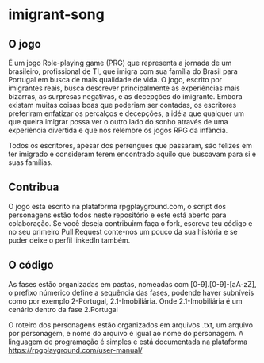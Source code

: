 # imigrant-song

## O jogo

É um jogo Role-playing game (PRG) que representa a jornada de um brasileiro, profissional de TI, que imigra com sua família do Brasil para Portugal em busca de mais qualidade de vida. O jogo, escrito por imigrantes reais, busca descrever principalmente as experiências mais bizarras, as surpresas negativas, e as decepções do imigrante. Embora existam muitas coisas boas que poderiam ser contadas, os escritores preferiram enfatizar os percalços e decepções, a idéia que qualquer um que queira imigrar possa ver o outro lado do sonho através de uma experiência divertida e que nos relembre os jogos RPG da infância.

Todos os escritores, apesar dos perrengues que passaram, são felizes em ter imigrado e consideram terem encontrado aquilo que buscavam para si e suas famílias.

## Contribua

O jogo está escrito na plataforma rpgplayground.com, o script dos personagens estão todos neste repositório e este está aberto para colaboração. Se você deseja contribuirm faça o fork, escreva teu código e no seu primeiro Pull Request conte-nos um pouco da sua história e se puder deixe o perfil linkedIn também.


## O código

As fases estão organizadas em pastas, nomeadas com [0-9].[0-9]-[aA-zZ], o prefixo númerico define a sequência das fases, podende haver subníveis como por exemplo 2-Portugal, 2.1-Imobiliária. Onde 2.1-Imobiliária é um cenário dentro da fase 2.Portugal

O roteiro dos personagens estão organizados em arquivos .txt, um arquivo por personagem, e nome do arquivo é igual ao nome do personagem.
A linguagem de programação é simples e está documentada na plataforma https://rpgplayground.com/user-manual/
